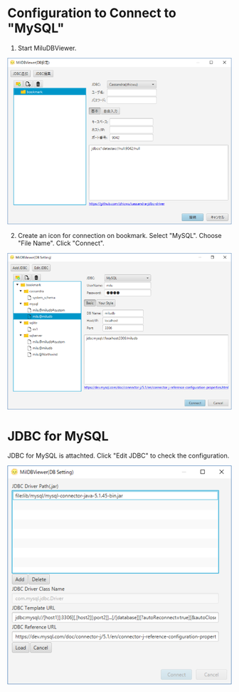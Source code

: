# Configuration to Connect to "MySQL"

1. Start MiluDBViewer.

![alt tag](a01.start.png)

2. Create an icon for connection on bookmark. Select "MySQL". Choose "File Name". Click "Connect".

![alt tag](a03.connect_MySQL.png)

# JDBC for MySQL

JDBC for MySQL is attachted. Click "Edit JDBC" to check the configuration.

![alt tag](a04.edit_driver_MySQL.png)
